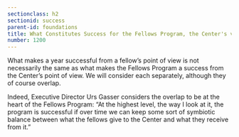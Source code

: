 ```yaml
---
sectionclass: h2
sectionid: success
parent-id: foundations
title: What Constitutes Success for the Fellows Program, the Center's view
number: 1200
---
```

What makes a year successful from a fellow’s point of view is not necessarily the same as what makes the Fellows Program a success from the Center’s point of view. We will consider each separately, although they of course overlap.

Indeed, Executive Director Urs Gasser considers the overlap to be at the heart of the Fellows Program: “At the highest level, the way I look at it, the program is successful if over time we can keep some sort of symbiotic balance between what the fellows give to the Center and what they receive from it.”
